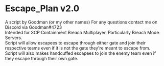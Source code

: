 # Escape_Plan v2.0
A script by Goodman (or my other names) For any questions contact me on Discord via Goodman#4723    
Intended for SCP Containment Breach Multiplayer. Particularly Breach Mode Servers.  
Script will allow escapees to escape through either gate and join their respective teams even if it is not the gate they're meant to escape from.   
Script will also makes handcuffed escapees to join the enemy team even if they escape through their own gate.   
